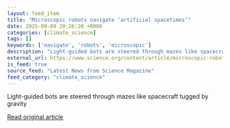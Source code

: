 ```yaml
---
layout: feed_item
title: "Microscopic robots navigate ‘artificial spacetimes’"
date: 2025-09-09 20:26:28 +0000
categories: [climate_science]
tags: []
keywords: ['navigate', 'robots', 'microscopic']
description: "Light-guided bots are steered through mazes like spacecraft tugged by gravity"
external_url: https://www.science.org/content/article/microscopic-robots-navigate-artificial-spacetimes
is_feed: true
source_feed: "Latest News from Science Magazine"
feed_category: "climate_science"
---
```


Light-guided bots are steered through mazes like spacecraft tugged by gravity

[Read original article](https://www.science.org/content/article/microscopic-robots-navigate-artificial-spacetimes)

